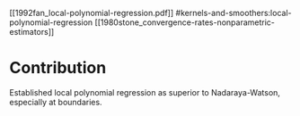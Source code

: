 [[1992fan_local-polynomial-regression.pdf]]
#kernels-and-smoothers:local-polynomial-regression
[[1980stone_convergence-rates-nonparametric-estimators]]

# Contribution 

   Established local polynomial regression as superior to Nadaraya-Watson, especially at boundaries. 
